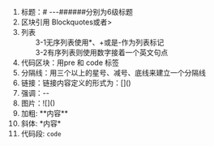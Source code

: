 1. 标题：# ---######分别为6级标题</br>
2. 区块引用 Blockquotes或者> </br>
3. 列表</br>
　　3-1无序列表使用*、+或是-作为列表标记</br>
　　3-2有序列表则使用数字接着一个英文句点</br>
4. 代码区块：用pre 和 code 标签</br>
5. 分隔线：用三个以上的星号、减号、底线来建立一个分隔线</br>
6. 链接：链接内容定义的形式为：\[]()</br>
7. 强调：*--*</br>
8. 图片：\!\[]()</br>
9. 加粗: \*\*内容\*\*
10. 斜体: \*内容*  
11. 代码段: ```code```

